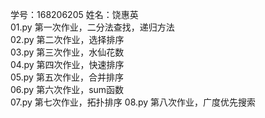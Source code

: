学号：168206205 姓名：饶惠英  
01.py 第一次作业，二分法查找，递归方法  
02.py 第二次作业，选择排序  
03.py 第三次作业，水仙花数  
04.py 第四次作业，快速排序  
05.py 第五次作业，合并排序  
06.py 第六次作业，sum函数    
07.py 第七次作业，拓扑排序
08.py 第八次作业，广度优先搜索
